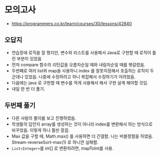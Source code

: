 # 모의고사
- https://programmers.co.kr/learn/courses/30/lessons/42840

## 오답지
- 연습장에 로직을 잘 짰지만, 변수와 리스트를 사용해서 Java로 구현할 때 로직이 틀린 부분이 있었음
- 먼저 compare 함수의 리턴값을 오름차순일 때와 내림차순일 때를 헷갈렸음.
- 두번째로 여러 list와 map을 사용하니 index 를 잘못지정해서 호출하는 로직이 두 군데나 있었음. 나중에 수정하려고 하니 복잡해서 수정하기가 어려웠음.
- 다음에는 java 로 구현할 때 변수를 적게 사용해서 해서 구현 설계 해야할 것임. 
- 내일 한 번 더 풀기.

## 두번쨰 풀기
- 다른 사람의 풀이를 보고 진행하였음.
- 학생들의 답안지 array를 생성하는 것이 아니라 index를 변환해서 하는 방식으로 바꾸었음. 이렇게 하니 훨씬 깔끔.
- Max 값을 구할 때, Math.max() 를 사용하면 더 간결함. 나는 버블정렬을 하였음. Stream-reverseSort-max(1) 로 하니깐 실패함.
- `List<Integer>`를 int[] 로 변환하려면, mapToInt를 사용.